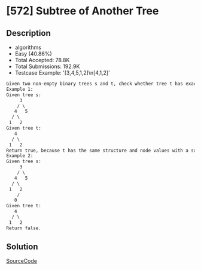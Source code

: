 # [572] Subtree of Another Tree

## Description

* algorithms
* Easy (40.86%)
* Total Accepted:    78.8K
* Total Submissions: 192.9K
* Testcase Example:  '[3,4,5,1,2]\n[4,1,2]'

```md
Given two non-empty binary trees s and t, check whether tree t has exactly the same structure and node values with a subtree of s. A subtree of s is a tree consists of a node in s and all of this node's descendants. The tree s could also be considered as a subtree of itself.
Example 1:
Given tree s:
     3
    / \
   4   5
  / \
 1   2
Given tree t:
   4 
  / \
 1   2
Return true, because t has the same structure and node values with a subtree of s.
Example 2:
Given tree s:
     3
    / \
   4   5
  / \
 1   2
    /
   0
Given tree t:
   4
  / \
 1   2
Return false.

```

## Solution

[SourceCode](./solution.js)